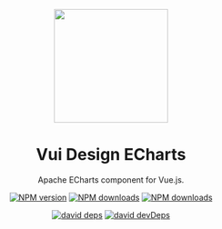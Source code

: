 <p align="center">
    <a href="https://vui-design.github.io/vui-design-echarts-doc/" target="_blank">
        <img width="200" height="200" src="https://avatars2.githubusercontent.com/u/64267499?s=460&u=0f84e7ba145db5f246474896a38518a48d68824c&v=4" />
    </a>
</p>

<h1 align="center">Vui Design ECharts</h1>

<div align="center">

Apache ECharts component for Vue.js.

[![NPM version][npm-image]][npm-url] [![NPM downloads][dm-image]][dm-url] [![NPM downloads][dt-image]][dt-url]

[![david deps][david-image]][david-url] [![david devDeps][david-dev-image]][david-dev-url]

[npm-image]: https://img.shields.io/npm/v/vui-design-echarts.svg?style=flat-square
[npm-url]: https://npmjs.org/package/vui-design-echarts
[dm-image]: https://img.shields.io/npm/dm/vui-design-echarts.svg?style=flat-square
[dm-url]: https://npmjs.org/package/vui-design-echarts
[dt-image]: https://img.shields.io/npm/dt/vui-design-echarts.svg?style=flat-square
[dt-url]: https://npmjs.org/package/vui-design-echarts
[david-image]: https://img.shields.io/david/vui-design-echarts/vui-design-echarts?style=flat-square
[david-dev-url]: https://david-dm.org/vui-design-echarts/vui-design-echarts?type=dev
[david-dev-image]: https://img.shields.io/david/dev/vui-design-echarts/vui-design-echarts?style=flat-square
[david-url]: https://david-dm.org/vui-design-echarts/vui-design-echarts

</div>